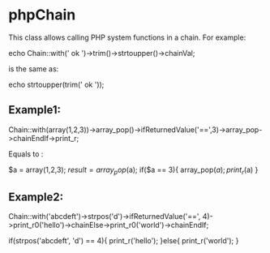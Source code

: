 phpChain
====================



This class allows calling PHP system functions in a chain. For example:

echo Chain::with(' ok ')->trim()->strtoupper()->chainVal;

is the same as:

echo strtoupper(trim(' ok '));





Example1:
---------------------

Chain::with(array(1,2,3))->array_pop()->ifReturnedValue('==',3)->array_pop->chainEndIf->print_r;

Equals to :

$a = array(1,2,3); $result = array_pop($a); if($a == 3){ array_pop($a); print_r($a) }

Example2:
---------------------
Chain::with('abcdeft')->strpos('d')->ifReturnedValue('==', 4)->print_r0('hello')->chainElse->print_r0('world')->chainEndIf;

if(strpos('abcdeft', 'd') == 4){
    print_r('hello');
}else{
    print_r('world');
}
